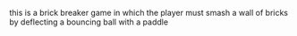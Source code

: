 this is a brick breaker game in which the player must smash a wall of bricks by deflecting a bouncing ball with a paddle
